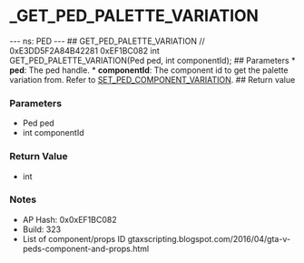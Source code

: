 # _GET_PED_PALETTE_VARIATION

--- ns: PED --- ## GET_PED_PALETTE_VARIATION  // 0xE3DD5F2A84B42281 0xEF1BC082 int GET_PED_PALETTE_VARIATION(Ped ped, int componentId);  ## Parameters * **ped**: The ped handle. * **componentId**: The component id to get the palette variation from. Refer to [SET_PED_COMPONENT_VARIATION](#_0x262B14F48D29DE80).  ## Return value

### Parameters
* Ped ped
* int componentId

### Return Value
* int

### Notes
* AP Hash: 0x0xEF1BC082
* Build: 323
* List of component/props ID
gtaxscripting.blogspot.com/2016/04/gta-v-peds-component-and-props.html

